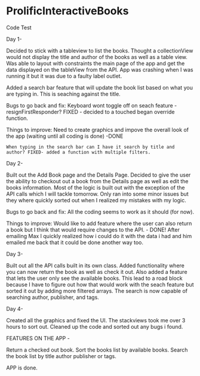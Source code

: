 # ProlificInteractiveBooks
Code Test

Day 1- 

Decided to stick with a tableview to list the books. Thought a collectionView would not display the title and author of the books as well as a table view. Was able to layout with constraints the main page of the app and get the data displayed on the tableView from the API. App was crashing when I was running it but it was due to a faulty label outlet. 

Added a search bar feature that will update the book list based on what you are typing in. This is seaching against the title.

Bugs to go back and fix:
    Keyboard wont toggle off on seach feature - resignFirstResponder? FIXED - decided to a touched began override function.

Things to improve:
    Need to create graphics and impove the overall look of the app (waiting until all coding is done) -DONE

    When typing in the search bar can I have it search by title and author? FIXED- added a function with multiple filters.

Day 2-

Built out the Add Book page and the Details Page. Decided to give the user the ability to checkout out a book from the Details page as well as edit the books information. Most of the logic is built out with the exception of the API calls which I will tackle tomorrow. Only ran into some minor issues but they where quickly sorted out when I realized my mistakes with my logic. 

Bugs to go back and fix:
  All the coding seems to work as it should (for now).

Things to improve:
  Would like to add feature where the user can also return a book but I think that would require changes to the API. - DONE! After emailing Max I quickly realized how i could do it with the data i had and him emailed me back that it could be done another way too. 


Day 3-

Built out all the API calls built in its own class. Added functionality where you can now return the book as well as check it out. Also added a feature that lets the user only see the available books. This lead to a road block because I have to figure out how that would work with the seach feature but sorted it out by adding more filtered arrays. The search is now capable of searching author, publisher, and tags. 

Day 4- 

Created all the graphics and fixed the UI. The stackviews took me over 3 hours to sort out. Cleaned up the code and sorted out any bugs i found. 

FEATURES ON THE APP - 

Return a checked out book.
Sort the books list by available books.
Search the book list by title author publisher or tags.

APP is done. 




